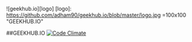 ![geekhub.io][logo]
[logo]: https://github.com/adham90/geekhub.io/blob/master/logo.jpg =100x100 "GEEKHUB.IO"

##GEEKHUB.IO
[![Code Climate](https://codeclimate.com/github/adham90/geekhub.io/badges/gpa.svg)](https://codeclimate.com/github/adham90/geekhub.io)
